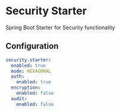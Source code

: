 # Security Starter

Spring Boot Starter for Security functionality  

## Configuration

```yaml
security.starter:
  enabled: true
  mode: HEXAGONAL
  auth:
    enabled: true
  encryption:
    enabled: false
  audit:
    enabled: false
```
